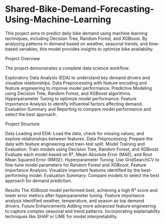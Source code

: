 # Shared-Bike-Demand-Forecasting-Using-Machine-Learning

This project aims to predict daily bike demand using machine learning techniques, including Decision Tree, Random Forest, and XGBoost. By analyzing patterns in demand based on weather, seasonal trends, and time-based variables, this model provides insights to optimize bike availability.

Project Overview

The project demonstrates a complete data science workflow:

Exploratory Data Analysis (EDA) to understand key demand drivers and visualize relationships.
Data Preprocessing with feature encoding and feature engineering to improve model performance.
Predictive Modeling using Decision Tree, Random Forest, and XGBoost algorithms.
Hyperparameter Tuning to optimize model performance.
Feature Importance Analysis to identify influential factors affecting demand.
Evaluation Summary and Reporting to compare model performance and select the best approach.

Project Structure

Data Loading and EDA: Load the data, check for missing values, and explore relationships between features.
Data Preprocessing: Prepare the data with feature engineering and train-test split.
Model Training and Evaluation:
Train models using Decision Tree, Random Forest, and XGBoost.
Evaluate each model based on R², Mean Absolute Error (MAE), and Root Mean Squared Error (RMSE).
Hyperparameter Tuning: Use GridSearchCV to fine-tune model parameters for Random Forest and XGBoost.
Feature Importance Analysis: Visualize important features identified by the best-performing model.
Evaluation Summary: Compare models to select the best approach for demand prediction.

Results
The XGBoost model performed best, achieving a high R² score and lower error metrics after hyperparameter tuning.
Feature importance analysis identified weather, temperature, and season as top demand drivers.
Future Enhancements
Adding more advanced feature engineering to capture complex seasonal and trend patterns.
Incorporating explainability techniques like SHAP or LIME for model interpretability.

